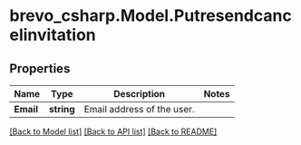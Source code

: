 # brevo_csharp.Model.Putresendcancelinvitation
## Properties

Name | Type | Description | Notes
------------ | ------------- | ------------- | -------------
**Email** | **string** | Email address of the user. | 

[[Back to Model list]](../README.md#documentation-for-models) [[Back to API list]](../README.md#documentation-for-api-endpoints) [[Back to README]](../README.md)

